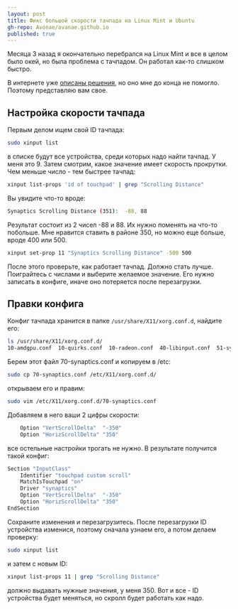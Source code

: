 ```yaml
---
layout: post
title: Фикс большой скорости тачпада на Linux Mint и Ubuntu
gh-repo: Avonae/avanae.github.io
published: true
---
```


Месяца 3 назад я окончательно перебрался на Linux Mint и все в целом было окей, но была проблема с тачпадом. Он работал как-то слишком быстро.

В интернете уже [описаны решения](https://askubuntu.com/questions/1120045/touchpad-two-finger-scroll-too-fast#1132826), но оно мне до конца не помогло. Поэтому представляю вам свое.

## Настройка скорости тачпада

Первым делом ищем свой ID тачпада:

```bash
sudo xinput list
```

в списке будут все устройства, среди которых надо найти тачпад. У меня это 9.
Затем смотрим, какое значение имеет скорость прокрутки. Чем меньше число - тем быстрее тачпад:

```bash
xinput list-props 'id of touchpad' | grep "Scrolling Distance"
```

Вы увидите что-то вроде:

```bash
Synaptics Scrolling Distance (351):  -88, 88
```

Результат состоит из 2 чисел -88 и 88. Их нужно поменять на что-то побольше. Мне нравится ставить в районе 350, но можно еще больше, вроде 400 или 500.

```bash
xinput set-prop 11 "Synaptics Scrolling Distance" -500 500
```

После этого проверьте, как работает тачпад. Должно стать лучше.
Поиграйтесь с числами и выберите желаемое значение. Его нужно записать в конфиге, иначе оно потеряется после перезагрузки.

## Правки конфига

Конфиг тачпада хранится в папке ```/usr/share/X11/xorg.conf.d```, найдите его:

```bash
ls /usr/share/X11/xorg.conf.d/
10-amdgpu.conf  10-quirks.conf  10-radeon.conf  40-libinput.conf  51-synaptics-quirks.conf  70-synaptics.conf  70-wacom.conf
```

Берем этот файл 70-synaptics.conf и копируем в /etc:

```bash
sudo cp 70-synaptics.conf /etc/X11/xorg.conf.d/
```

открываем его и правим:

```bash
sudo vim /etc/X11/xorg.conf.d/70-synaptics.conf
```

Добавляем в него ваши 2 цифры скорости:

```bash
    Option "VertScrollDelta"  "-350"
    Option "HorizScrollDelta" "350"
```

все остельные настройки трогать не нужно. В результате получится такой конфиг:

```bash
Section "InputClass"
    Identifier "touchpad custom scroll"
    MatchIsTouchpad "on"
    Driver "synaptics"
    Option "VertScrollDelta"  "-350"
    Option "HorizScrollDelta" "350"
EndSection
```

Сохраните изменения и перезагрузитесь.
После перезагрузки ID устройства изменися, поэтому сначала узнаем его, а потом делаем проверку:

```bash
sudo xinput list
```

и затем с новым ID:

```bash
xinput list-props 11 | grep "Scrolling Distance"
```

должно выдавать нужные значения, у меня 350.
Вот и все - ID устройства будет меняться, но скролл будет работать как надо.
